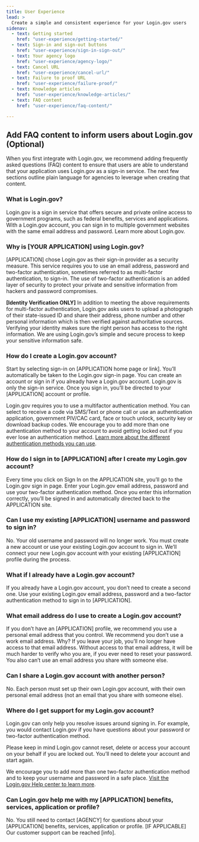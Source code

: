 ```yaml
---
title: User Experience
lead: >
  Create a simple and consistent experience for your Login.gov users
sidenav:
  - text: Getting started
    href: "user-experience/getting-started/"
  - text: Sign-in and sign-out buttons
    href: "user-experience/sign-in-sign-out/"
  - text: Your agency logo
    href: "user-experience/agency-logo/"
  - text: Cancel URL
    href: "user-experience/cancel-url/"
  - text: Failure to proof URL
    href: "user-experience/failure-proof/"
  - text: Knowledge articles
    href: "user-experience/knowledge-articles/"
  - text: FAQ content
    href: "user-experience/faq-content/"

---
```


## Add FAQ content to inform users about Login.gov (Optional)

When you first integrate with Login.gov, we recommend adding frequently asked questions (FAQ) content to ensure that users are able to understand that your application uses Login.gov as a sign-in service. The next few sections outline plain language for agencies to leverage when creating that content.

### What is Login.gov?
Login.gov is a sign in service that offers secure and private online access to government programs, such as federal benefits, services and applications. With a Login.gov account, you can sign in to multiple government websites with the same email address and password. Learn more about Login.gov.

### Why is [YOUR APPLICATION] using Login.gov?
[APPLICATION] chose Login.gov as their sign-in provider as a security measure. This service requires you to use an email address, password and two-factor authentication, sometimes referred to as multi-factor authentication, to sign-in. The use of two-factor authentication is an added layer of security to protect your private and sensitive information from hackers and password compromises.

**[Identity Verification ONLY]** In addition to meeting the above requirements for multi-factor authentication, Login.gov asks users to upload a photograph of their state-issued ID and share their address, phone number and other personal information which is then verified against authoritative sources. Verifying your identity makes sure the right person has access to the right information. We are using Login.gov’s simple and secure process to keep your sensitive information safe.

### How do I create a Login.gov account?
Start by selecting sign-in on [APPLICATION home page or link]. You’ll automatically be taken to the Login.gov sign-in page. You can create an account or sign in if you already have a Login.gov account. Login.gov is only the sign-in service. Once you sign in, you’ll be directed to your [APPLICATION] account or profile.

Login.gov requires you to use a multifactor authentication method. You can select to receive a code via SMS/Text or phone call or use an authentication application, government PIV/CAC card, face or touch unlock, security key or download backup codes. We encourage you to add more than one authentication method to your account to avoid getting locked out if you ever lose an authentication method. <a
    class="usa-link usa-link--external"
    rel="noreferrer"
    target="_blank"
    href="https://www.login.gov/help/get-started/authentication-options/"
    >Learn more about the different authentication methods you can use</a>.

### How do I sign in to [APPLICATION] after I create my Login.gov account?
Every time you click on Sign In on the APPLICATION site, you’ll go to the Login.gov sign in page. Enter your Login.gov email address, password and use your two-factor authentication method. Once you enter this information correctly, you’ll be signed in and automatically directed back to the APPLICATION site.

### Can I use my existing [APPLICATION] username and password to sign in?
No. Your old username and password will no longer work. You must create a new account or use your existing Login.gov account to sign in. We’ll connect your new Login.gov account with your existing [APPLICATION] profile during the process.

### What if I already have a Login.gov account?
If you already have a Login.gov account, you don’t need to create a second one. Use your existing Login.gov email address, password and a two-factor authentication method to sign in to [APPLICATION].

### What email address do I use to create a Login.gov account?
If you don’t have an [APPLICATION] profile, we recommend you use a personal email address that you control. We recommend you don’t use a work email address. Why? If you leave your job, you’ll no longer have access to that email address. Without access to that email address, it will be much harder to verify who you are, if you ever need to reset your password. You also can’t use an email address you share with someone else.

### Can I share a Login.gov account with another person?
No. Each person must set up their own Login.gov account, with their own personal email address (not an email that you share with someone else).

### Where do I get support for my Login.gov account?
Login.gov can only help you resolve issues around signing in. For example, you would contact Login.gov if you have questions about your password or two-factor authentication method.

Please keep in mind Login.gov cannot reset, delete or access your account on your behalf if you are locked out. You’ll need to delete your account and start again.

We encourage you to add more than one two-factor authentication method and to keep your username and password in a safe place.  <a
    class="usa-link usa-link--external"
    rel="noreferrer"
    target="_blank"
    href="https://login.gov/help/"
    >Visit the Login.gov Help center to learn more</a>.

### Can Login.gov help me with my [APPLICATION] benefits, services, application or profile?
No. You still need to contact [AGENCY] for questions about your [APPLICATION] benefits, services, application or profile. [IF APPLICABLE] Our customer support can be reached [info].

